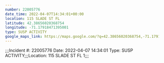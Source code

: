 ```yaml
---
number: 22005776
date_time: 2022-04-07T14:34:01+00:00
location: 115 SLADE ST FL 
latitude: 42.38656020368754
longitude: -71.17918471395001
type: SUSP ACTIVITY
google_maps_link: https://maps.google.com/?q=42.38656020368754,-71.17918471395001
---
```


;;;Incident #: 22005776   Date: 2022-04-07 14:34:01   Type: SUSP ACTIVITY;;;Location: 115 SLADE ST FL 1;;;
